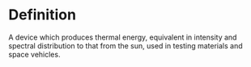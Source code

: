 # Definition

A device which produces thermal energy, equivalent in intensity and
spectral distribution to that from the sun, used in testing materials
and space vehicles.
